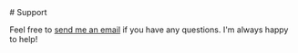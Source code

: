 <div class='textblock' markdown="1">
# Support

Feel free to [send me an email](mailto:mike@thepixelguy.com) if you have any questions. I'm always happy to help!
</div>
